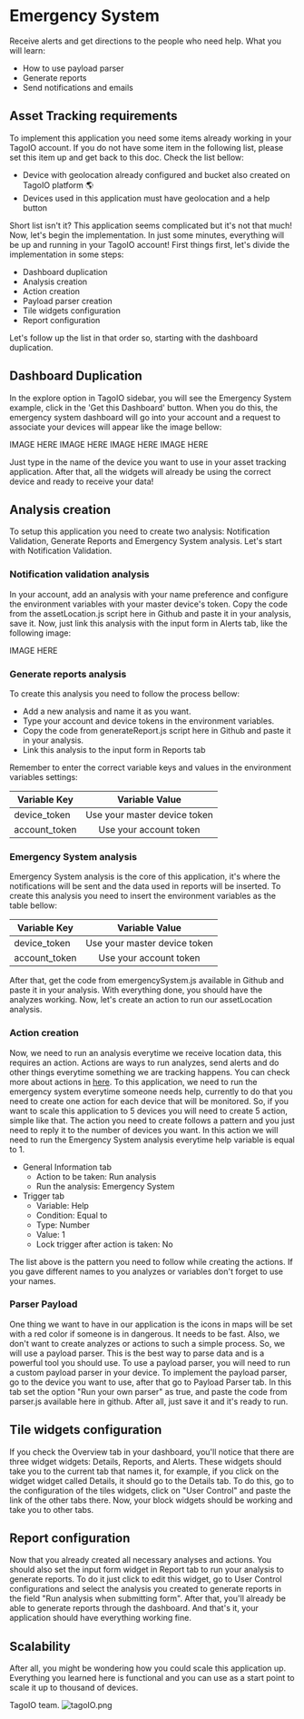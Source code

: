 # Emergency System
Receive alerts and get directions to the people who need help. What you will learn:
- How to use payload parser
- Generate reports
- Send  notifications and emails

## Asset Tracking requirements
To implement this application you need some items already working in your TagoIO account. If you do not have some item in the following list, please set this item up and get back to this doc. Check the list bellow:

- Device with geolocation already configured and bucket also created on TagoIO platform 🌎
- Devices used in this application must have geolocation and a help button

Short list isn't it? This application seems complicated but it's not that much! Now, let's begin the implementation. In just some minutes, everything will be up and running in your TagoIO account! First things first, let's divide the implementation in some steps:

- Dashboard duplication
- Analysis creation
- Action creation
- Payload parser creation
- Tile widgets configuration
- Report configuration

Let's follow up the list in that order so, starting with the dashboard duplication.

## Dashboard Duplication 
In the explore option in TagoIO sidebar, you will see the Emergency System example, click in the 'Get this Dashboard' button. When you do this, the emergency system dashboard will go into your account and a request to associate your devices will appear like the image bellow:

IMAGE HERE IMAGE HERE IMAGE HERE IMAGE HERE

Just type in the name of the device you want to use in your asset tracking application. After that, all the widgets will already be using the correct device and ready to receive your data!

## Analysis creation
To setup this application you need to create two analysis: Notification Validation, Generate Reports and Emergency System analysis. Let's start with Notification Validation. 

### Notification validation analysis
In your account, add an analysis with your name preference and configure the environment variables with your master device's token. Copy the code from the assetLocation.js script here in Github and paste it in your analysis, save it. Now, just link this analysis with the input form in Alerts tab, like the following image:

IMAGE HERE

### Generate reports analysis
To create this analysis you need to follow the process bellow:
- Add a new analysis and name it as you want.
- Type your account and device tokens in the environment variables.
- Copy the code from generateReport.js script here in Github and paste it in your analysis.
- Link this analysis to the input form in Reports tab

Remember to enter the correct variable keys and values in the environment variables settings:


| Variable Key  | Variable Value         |
| ------------- |:-------------:         |
| device_token  | Use your master device token  |
| account_token | Use your account token |

### Emergency System analysis
Emergency System analysis is the core of this application, it's where the notifications will be sent and the data used in reports will be inserted. To create this analysis you need to insert the environment variables as the table bellow:

| Variable Key  | Variable Value         |
| ------------- |:-------------:         |
| device_token  | Use your master device token  |
| account_token | Use your account token |

After that, get the code from emergencySystem.js available in Github and paste it in your analysis. With everything done, you should have the analyzes working. Now, let's create an action to run our assetLocation analysis.

### Action creation
Now, we need to run an analysis everytime we receive location data, this requires an action. Actions are ways to run analyzes, send alerts and do other things everytime something we are tracking happens. You can check more about actions in [here](https://tago.elevio.help/en/articles/30).
To this application, we need to run the emergency system everytime someone needs help, currently to do that you need to create one action for each device that will be monitored. So, if you want to scale this application to 5 devices you will need to create 5 action, simple like that. The action you need to create follows a pattern and you just need to reply it to the number of devices you want. In this action we will need to run the Emergency System analysis everytime help variable is equal to 1. 

- General Information tab
  - Action to be taken: Run analysis
  - Run the analysis: Emergency System
- Trigger tab
  - Variable: Help
  - Condition: Equal to
  - Type: Number
  - Value: 1
  - Lock trigger after action is taken: No

The list above is the pattern you need to follow while creating the actions. If you gave different names to you analyzes or variables don't forget to use your names.

### Parser Payload
One thing we want to have in our application is the icons in maps will be set with a red color if someone is in dangerous. It needs to be fast. Also, we don't want to create analyzes or actions to such a simple process. So, we will use a payload parser. This is the best way to parse data and is a powerful tool you should use. To use a payload parser, you will need to run a custom payload parser in your device. To implement the payload parser, go to the device you want to use, after that go to Payload Parser tab. In this tab set the option "Run your own parser" as true, and paste the code from parser.js available here in github. After all, just save it and it's ready to run.

## Tile widgets configuration
If you check the Overview tab in your dashboard, you'll notice that there are three widget widgets: Details, Reports, and Alerts. These widgets should take you to the current tab that names it, for example, if you click on the widget widget called Details, it should go to the Details tab. To do this, go to the configuration of the tiles widgets, click on "User Control" and paste the link of the other tabs there. Now, your block widgets should be working and take you to other tabs.

## Report configuration
Now that you already created all necessary analyses and actions. You should also set the input form widget in Report tab to run your analysis to generate reports. To do it just click to edit this widget, go to User Control configurations and select the analysis you created to generate reports in the field "Run analysis when submitting form". After that, you'll already be able to generate reports through the dashboard. And that's it, your application should have everything working fine.

## Scalability
After all, you might be wondering how you could scale this application up. Everything you learned here is functional and you can use as a start point to scale it up to thousand of devices.

TagoIO team. ![tagoIO.png](https://admin.tago.io/favicon-16x16.png?v=jw7PBgLGRl)
